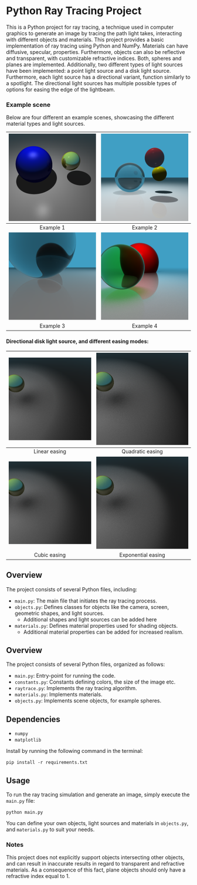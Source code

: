 # Python Ray Tracing Project

This is a Python project for ray tracing, a technique used in computer graphics to generate an image by tracing the path light takes, interacting with different objects and materials. This project provides a basic implementation of ray tracing using Python and NumPy. Materials can have diffusive, specular, properties. Furthermore, objects can also be reflective and transparent, with customizable refractive indices. Both, spheres and planes are implemented. Additionally, two different types of light sources have been implemented: a point light source and a disk light source. Furthermore, each light source has a directional variant, function similarly to a spotlight. The directional light sources has multiple possible types of options for easing the edge of the lightbeam.


### Example scene
Below are four different an example scenes, showcasing the different material types and light sources.


| ![Example 1](Images/example_1.png) | ![Example 2](Images/example_2.png) |
|:----------------------------------:|:----------------------------------:|
|             Example 1              |             Example 2              |
| ![Example 3](Images/example_3.png) | ![Example 4](Images/example_4.png) |
|             Example 3              |             Example 4              |


#### Directional disk light source, and different easing modes:

| ![Linear easing](Images/linear_easing.png) |   ![Quadratic easing](Images/quadratic_easing.png)   |
|:------------------------------------------:|:----------------------------------------------------:|
|               Linear easing                |                   Quadratic easing                   |
|  ![Cubic easing](Images/cubic_easing.png)  | ![Exponential easing](Images/exponential_easing.png) |
|                Cubic easing                |                  Exponential easing                  |


## Overview

The project consists of several Python files, including:

- `main.py`: The main file that initiates the ray tracing process.
- `objects.py`: Defines classes for objects like the camera, screen, geometric shapes, and light sources.
  - Additional shapes and light sources can be added here
- `materials.py`: Defines material properties used for shading objects.
  - Additional material properties can be added for increased realism.

## Overview

The project consists of several Python files, organized as follows:

- `main.py`: Entry-point for running the code.
- `constants.py`: Constants defining colors, the size of the image etc.
- `raytrace.py`: Implements the ray tracing algorithm.
- `materials.py`: Implements materials.
- `objects.py`: Implements scene objects, for example spheres.

## Dependencies
- `numpy`
- `matplotlib`

Install by running the following command in the terminal:

```
pip install -r requirements.txt
```

## Usage

To run the ray tracing simulation and generate an image, simply execute the `main.py` file:

```
python main.py
```

You can define your own objects, light sources and materials in `objects.py`, and `materials.py` to suit your needs.

### Notes

This project does not explicitly support objects intersecting other objects, and can result in inaccurate results in regard to transparent and refractive materials. As a consequence of this fact, plane objects should only have a refractive index equal to 1.